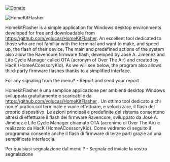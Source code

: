 [![Donate](https://img.shields.io/badge/Donate-PayPal-green)](https://www.paypal.me/vgscarlino)

![HomeKitFlasher](https://github.com/vglucas/HomeKitFlasher/blob/master/HomeKitFlasher.jpg)


HomekitFlasher is a simple application for Windows desktop environments developed for free and downloadable from https://github.com/vglucas/HomeKitFlasher. An excellent tool dedicated to those who are not familiar with the terminal and want to make, and speed up, the flash of their device. The main and predefined actions of the system also allow the Ravencore firmware flash, developed by José A. Jiménez and Life Cycle Manager called OTA (acronym of Over The Air) and created by HacK (HomeACcessoryKid). As we will see below, the program also allows third-party firmware flashes thanks to a simplified interface.

For any signaling from the menu? - Report and send your report


HomekitFlasher è una semplice applicazione per ambienti desktop Windows sviluppata gratuitamente e scaricabile da https://github.com/vglucas/HomeKitFlasher . Un ottimo tool dedicato a chi non e' pratico col terminale e vuole effettuare, e velocizzare, il flash del proprio dispositivo. Le azioni principali e predefinite del sistema consentono altresì di effettuare il flash dei firmware Ravencore, sviluppato da José A. Jiménez e Life Cycle Manager chiamato OTA (acronimo di Over The Air) e realizzato da HacK (HomeACcessoryKid). Come vedremo di seguito il programma consente anche il flash di firmware di terze parti grazie ad una semplificata interfaccia.


Per qualsiasi segnalazione 
dal menù ? - Segnala
ed inviate la vostra segnalazione

